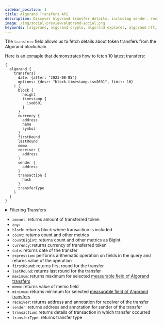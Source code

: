 ```yaml
---
sidebar_position: 1
title: Algorand Transfers API
description: Discover Algorand transfer details, including sender, recipient, amount, fee, and timestamp, using the Algorand Transfers API. Explore now! 
image: /img/social-preview/algorand-social.png
keywords: [algorand, algorand crypto, algorand explorer, algorand nft, algorand stats, algorand tvl, algorand staking, algorand block explorer]
---
```


The `transfers` field allows us to fetch details about token transfers from the Algorand blockchain.

Here is an exmaple that demonstrates how to fetch 10 latest transfers:

```
{
  algorand {
    transfers(
      date: {after: "2023-08-05"}
      options: {desc: "block.timestamp.iso8601", limit: 10}
    ) {
      block {
        height
        timestamp {
          iso8601
        }
      }
      currency {
        address
        name
        symbol
      }
      firstRound
      lastRound
      memo
      receiver {
        address
      }
      sender {
        address
      }
      transaction {
        hash
      }
      transferType
    }
  }
}
```

<details>
<summary>Filtering Transfers</summary>

Transfer data can be filtered using the following arguments

-   `amount`: filter by amount of transferred token 
-   `any`:
-   `currency`: filter by currency of transferred token 
-   `date`: filter by date of the transfer
-   `height`: filter by block height 
-   `options`: filter returned data by ordering, limiting, and constraining it
-   `receivers`: filter by recevier address of transfer
-   `sender`: filter by sender address of transfer
-   `time`: filter by time of the transfer
-   `transferType`: filter by transfer type 
-   `txHash`: filter by transaction hash of transfer
-   `txIndex`: filter by index in the block where the transaction is included
-   `txSender`: filter by sender address of transaction 
-   `txType`: filter by transaction type

</details>

-   `amount`: returns amount of transferred token
-   `any`:
-   `block`: returns block where transaction is included
-   `count`: returns count and other metrics
-   `countBigInt`: returns count and other metrics as BigInt
-   `currency`: returns currency of transferred token
-   `date`: returns date of the transfer
-   `expression`: performs arithematic operation on fields in the query and returns value of the operation
-   `firstRound`: returns first round for the transfer
-   `lastRound`: returns last round for the transfer
-   `maximum`: returns maximum for selected [measurable field of Algorand transfers](/v1/docs/graphql-reference/enums/algorand-transfers-measureable)
-   `memo`: returns value of memo field
-   `minimum`: returns minimum for selected [measurable field of Algorand transfers](/v1/docs/graphql-reference/enums/algorand-transfers-measureable)
-   `receiver`: returns address and annotation for receiver of the transfer
-   `sender`: returns address and annotation for sender of the transfer
-   `transaction`: returns details of transaction in which transfer occurred 
-   `transferType`: returns transfer type
